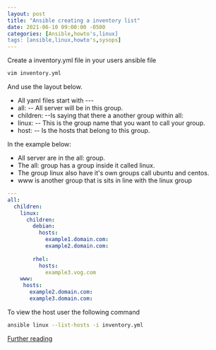 ```yaml
---
layout: post
title: "Ansible creating a inventory list"
date: 2021-06-10 09:00:00 -0500
categories: [Ansible,howto's,linux]
tags: [ansible,linux,howto's,sysops]
---
```


Create a inventory.yml file in your users ansible file

```bash
vim inventory.yml
```

And use the layout below.

- All yaml files start with ---
- all: -- All server will be in this group.
- children: --Is saying that there a another group within all:
- linux: -- This is the group name that you want to call your group.
- host: -- Is the hosts that belong to this group.

In the example below:

- All server are in the all: group.
- The all: group has a group inside it called linux.
- The group linux also have it's own groups call ubuntu and centos.
- www is another group that is sits in line with the linux group

```yaml
---
all:
  children:
    linux:
      children:
        debian:
          hosts:
            example1.domain.com:
            example2.domain.com:
            
        rhel:
          hosts:
            example3.vog.com
    www:
     hosts:
       example2.domain.com:
       example3.domain.com:
```

To view the host user the following command

```bash
ansible linux --list-hosts -i inventory.yml
```
[Further reading](https://docs.ansible.com/ansible/latest/user_guide/intro_inventory.html)